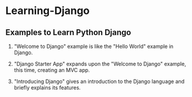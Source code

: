 # Learning-Django


Examples to Learn Python Django
-------------------------------

1. "Welcome to Django" example is like the "Hello World" example in Django.

2. "Django Starter App" expands upon the "Welcome to Django" example, this time, creating an MVC app.

3. "Introducing Django" gives an introduction to the Django language and briefly explains its features.

